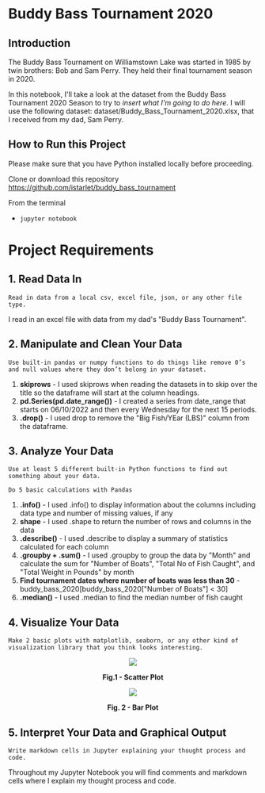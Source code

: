 # Buddy Bass Tournament 2020

## Introduction
The Buddy Bass Tournament on Williamstown Lake was started in 1985 by twin brothers: Bob and Sam Perry. They held their final tournament season in 2020.  

In this notebook, I'll take a look at the dataset from the Buddy Bass Tournament 2020 Season to try to *insert what I'm going to do here*. I will use the following dataset: dataset/Buddy_Bass_Tournament_2020.xlsx, that I received from my dad, Sam Perry.

## How to Run this Project
Please make sure that you have Python installed locally before proceeding. 

Clone or download this repository 
https://github.com/istarlet/buddy_bass_tournament

From the terminal 

- `jupyter notebook` 

# Project Requirements
## 1. Read Data In
`Read in data from a local csv, excel file, json, or any other file type.`


I read in an excel file with data from my dad's "Buddy Bass Tournament". 

## 2. Manipulate and Clean Your Data
`Use built-in pandas or numpy functions to do things like remove 0’s and null values where they don’t belong in your dataset.`

1. **skiprows** - I used skiprows when reading the datasets in to skip over the title so the dataframe will start at the column headings. 
2. **pd.Series(pd.date_range())** - I created a series from date_range that starts on 06/10/2022 and then every Wednesday for the next 15 periods.
3. **.drop()** - I used drop to remove the "Big Fish/YEar (LBS)" column from the dataframe.

## 3. Analyze Your Data
`Use at least 5 different built-in Python functions to find out something about your data.`

`Do 5 basic calculations with Pandas`

1. **.info()** - I used .info() to display information about the columns including data type and number of missing values, if any
2. **shape** - I used .shape to return the number of rows and columns in the data
3. **.describe()** - I used .describe to display a summary of statistics calculated for each column
4. **.groupby + .sum()** - I used .groupby to group the data by "Month" and calculate the sum for "Number of Boats", "Total No of Fish Caught", and "Total Weight in Pounds" by month
5. **Find tournament dates where number of boats was less than 30** - buddy_bass_2020[buddy_bass_2020["Number of Boats"] < 30]
6. **.median()** - I used .median to find the median number of fish caught 

## 4. Visualize Your Data
`Make 2 basic plots with matplotlib, seaborn, or any other kind of visualization library that you think looks interesting.`

<p align = "center"><img src = "https://user-images.githubusercontent.com/14065849/181111369-90e8fd15-009b-41c0-bee7-a6abfebb61bc.png"></p>
<p align = "center">
  <strong>Fig.1 - Scatter Plot</strong>
</p>

<p align = "center"><img src = "https://user-images.githubusercontent.com/14065849/181373938-1a81a443-0ffe-43c4-841b-cdf99bfa6d4f.png"></p>
<p align = "center">
  <strong>Fig. 2 - Bar Plot</strong>
</p>


## 5. Interpret Your Data and Graphical Output
`Write markdown cells in Jupyter explaining your thought process and code.`

Throughout my Jupyter Notebook you will find comments and markdown cells where I explain my thought process and code.

